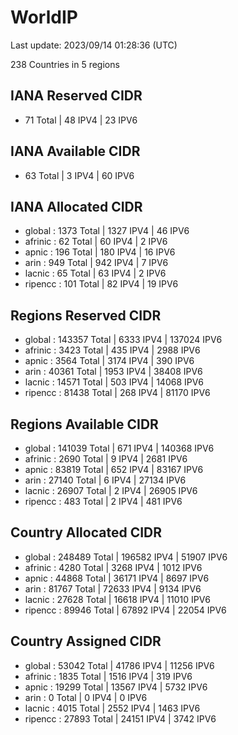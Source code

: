 # WorldIP

Last update: 2023/09/14 01:28:36 (UTC)

238 Countries in 5 regions

## IANA Reserved CIDR

- 71 Total | 48 IPV4 | 23 IPV6

## IANA Available CIDR

- 63 Total | 3 IPV4 | 60 IPV6

## IANA Allocated CIDR

- global : 1373 Total | 1327 IPV4 | 46 IPV6
- afrinic : 62 Total | 60 IPV4 | 2 IPV6
- apnic : 196 Total | 180 IPV4 | 16 IPV6
- arin : 949 Total | 942 IPV4 | 7 IPV6
- lacnic : 65 Total | 63 IPV4 | 2 IPV6
- ripencc : 101 Total | 82 IPV4 | 19 IPV6

## Regions Reserved CIDR

- global : 143357 Total | 6333 IPV4 | 137024 IPV6
- afrinic : 3423 Total | 435 IPV4 | 2988 IPV6
- apnic : 3564 Total | 3174 IPV4 | 390 IPV6
- arin : 40361 Total | 1953 IPV4 | 38408 IPV6
- lacnic : 14571 Total | 503 IPV4 | 14068 IPV6
- ripencc : 81438 Total | 268 IPV4 | 81170 IPV6

## Regions Available CIDR

- global : 141039 Total | 671 IPV4 | 140368 IPV6
- afrinic : 2690 Total | 9 IPV4 | 2681 IPV6
- apnic : 83819 Total | 652 IPV4 | 83167 IPV6
- arin : 27140 Total | 6 IPV4 | 27134 IPV6
- lacnic : 26907 Total | 2 IPV4 | 26905 IPV6
- ripencc : 483 Total | 2 IPV4 | 481 IPV6

## Country Allocated CIDR

- global : 248489 Total | 196582 IPV4 | 51907 IPV6
- afrinic : 4280 Total | 3268 IPV4 | 1012 IPV6
- apnic : 44868 Total | 36171 IPV4 | 8697 IPV6
- arin : 81767 Total | 72633 IPV4 | 9134 IPV6
- lacnic : 27628 Total | 16618 IPV4 | 11010 IPV6
- ripencc : 89946 Total | 67892 IPV4 | 22054 IPV6

## Country Assigned CIDR

- global : 53042 Total | 41786 IPV4 | 11256 IPV6
- afrinic : 1835 Total | 1516 IPV4 | 319 IPV6
- apnic : 19299 Total | 13567 IPV4 | 5732 IPV6
- arin : 0 Total | 0 IPV4 | 0 IPV6
- lacnic : 4015 Total | 2552 IPV4 | 1463 IPV6
- ripencc : 27893 Total | 24151 IPV4 | 3742 IPV6
